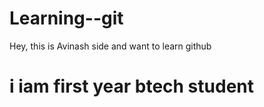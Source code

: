 # Learning--git
Hey, this is Avinash side and 
want to learn github

# i iam first year btech student
